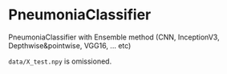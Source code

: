 # PneumoniaClassifier
PneumoniaClassifier with Ensemble method (CNN, InceptionV3, Depthwise&amp;pointwise, VGG16, ... etc)

`data/X_test.npy` is omissioned.
